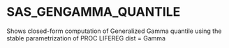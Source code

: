 # SAS_GENGAMMA_QUANTILE
Shows closed-form computation of Generalized Gamma quantile using the stable parametrization of PROC LIFEREG dist = Gamma
